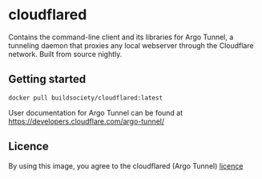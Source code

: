 # cloudflared

Contains the command-line client and its libraries for Argo Tunnel, a tunneling daemon that proxies any local webserver through the Cloudflare network. Built from source nightly.

## Getting started

    docker pull buildsociety/cloudflared:latest

User documentation for Argo Tunnel can be found at https://developers.cloudflare.com/argo-tunnel/

## Licence
By using this image, you agree to the cloudflared (Argo Tunnel) [licence](https://github.com/cloudflare/cloudflared/blob/master/LICENSE)